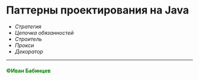 # Паттерны проектирования на Java

* *Стратегия*
* *Цепочка обязанностей*
* *Строитель*
* *Прокси*
* *Декоратор*
___
<h4><span style="color:green"><b>&copy;Иван Бабинцев</span>
